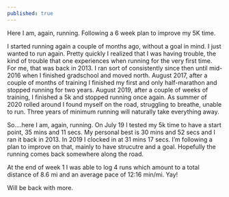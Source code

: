 ```yaml
---
published: true
---
```

Here I am, again, running. Following a 6 week plan to improve my 5K time.

I started running again a couple of months ago, without a goal in mind. I just wanted to run again. Pretty quickly I realized that I was having trouble, the kind of trouble that one experiences when running for the very first time. For me, that was back in 2013. I ran sort of consistently since then until mid-2016 when I finished gradschool and moved north. August 2017, after a couple of months of training I finished my first and only half-marathon and stopped running for two years. August 2019, after a couple of weeks of training, I finished a 5k and stopped running once again. As summer of 2020 rolled around I found myself on the road, struggling to breathe, unable to run. Three years of minimum running will naturally take everything away.

So….here I am, again, running. On July 19 I tested my 5k time to have a start point, 35 mins and 11 secs. My personal best is 30 mins and 52 secs and I ran it back in 2013. In 2019 I clocked in at 31 mins 17 secs. I’m following a plan to improve on that, mainly to have strucutre and a goal. Hopefully the running comes back somewhere along the road.

At the end of week 1 I was able to log 4 runs which amount to a total distance of 8.6 mi and an average pace of 12:16 min/mi. Yay!

Will be back with more.
